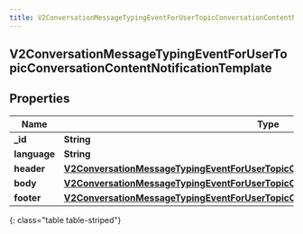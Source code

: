 ```yaml
---
title: V2ConversationMessageTypingEventForUserTopicConversationContentNotificationTemplate
---
```

## V2ConversationMessageTypingEventForUserTopicConversationContentNotificationTemplate

## Properties

|Name | Type | Description | Notes|
|------------ | ------------- | ------------- | -------------|
| **_id** | **String** |  | [optional] |
| **language** | **String** |  | [optional] |
| **header** | [**V2ConversationMessageTypingEventForUserTopicConversationNotificationTemplateHeader**](V2ConversationMessageTypingEventForUserTopicConversationNotificationTemplateHeader.html) |  | [optional] |
| **body** | [**V2ConversationMessageTypingEventForUserTopicConversationNotificationTemplateBody**](V2ConversationMessageTypingEventForUserTopicConversationNotificationTemplateBody.html) |  | [optional] |
| **footer** | [**V2ConversationMessageTypingEventForUserTopicConversationNotificationTemplateFooter**](V2ConversationMessageTypingEventForUserTopicConversationNotificationTemplateFooter.html) |  | [optional] |
{: class="table table-striped"}


